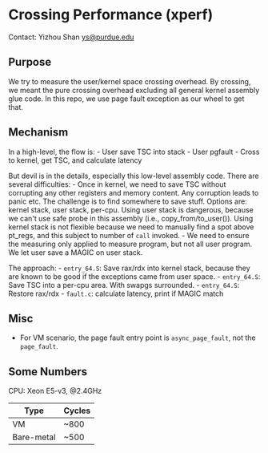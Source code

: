 # Crossing Performance (xperf)

Contact: Yizhou Shan <ys@purdue.edu>

## Purpose

We try to measure the user/kernel space crossing overhead.
By crossing, we meant the pure crossing overhead excluding all general
kernel assembly glue code.
In this repo, we use page fault exception as our wheel to get that.

## Mechanism

In a high-level, the flow is:
	- User save TSC into stack
	- User pgfault
	- Cross to kernel, get TSC, and calculate latency

But devil is in the details, especially this low-level assembly code.
There are several difficulties:
	- Once in kernel, we need to save TSC without corrupting any other
	  registers and memory content. Any corruption leads to panic etc.
	  The challenge is to find somewhere to save stuff.
	  Options are: kernel stack, user stack, per-cpu. Using user stack
	  is dangerous, because we can't use safe probe in this assembly (i.e., copy_from/to_user()).
	  Using kernel stack is not flexible because we need to manually
	  find a spot above pt_regs, and this subject to number of `call` invoked.
	- We need to ensure the measuring only applied to measure program,
	  but not all user program. We let user save a MAGIC on user stack.

The approach:
	- `entry_64.S`: Save rax/rdx into kernel stack, because they are known to be good
	  if the exceptions came from user space.
	- `entry_64.S`: Save TSC into a per-cpu area. With swapgs surrounded.
	- `entry_64.S`: Restore rax/rdx
	- `fault.c`: calculate latency, print if MAGIC match

## Misc

- For VM scenario, the page fault entry point is `async_page_fault`, not the `page_fault`.

## Some Numbers

CPU: Xeon E5-v3, @2.4GHz

|Type|Cycles|
|---| ---|
| VM| ~800|
|Bare-metal| ~500|
